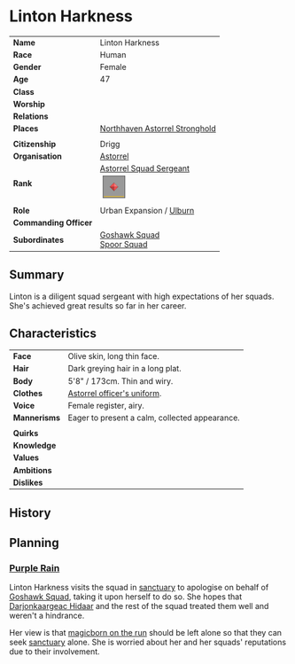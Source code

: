 # Linton Harkness

| | |
| --- | --- |
| **Name** | Linton Harkness | person.2
| **Race** | Human |
| **Gender** | Female |
| **Age** | 47 |
| **Class** | |
| **Worship** | |
| **Relations** | |
| **Places** | [Northhaven Astorrel Stronghold](../places/strongholds/northhaven-astorrel-stronghold.md) |
| | |
| **Citizenship** | Drigg |
| **Organisation** | [Astorrel](../civilisations/kingdom-of-astor/organisations/astorrel/astorrel.md) |
| **Rank** | [Astorrel Squad Sergeant](../civilisations/kingdom-of-astor/organisations/astorrel/ranks/4-squad-sergeant.md)<br /><img src="../../images/ranks/astorrel-4-sergeant.png" height="50" /> |
| **Role** | Urban Expansion / [Ulburn](../places/villages/ulburn.md) |
| **Commanding Officer** | |
| **Subordinates** | [Goshawk Squad](../civilisations/kingdom-of-astor/organisations/astorrel/squads/goshawk.md)<br />[Spoor Squad](../civilisations/kingdom-of-astor/organisations/astorrel/squads/spoor.md) |

## Summary

Linton is a diligent squad sergeant with high expectations of her squads. She's achieved great results so far in her career.

## Characteristics

| | |
| --- | --- |
| **Face** | Olive skin, long thin face. | characteristics.2
| **Hair** | Dark greying hair in a long plat. |
| **Body** | 5'8" / 173cm. Thin and wiry. |
| **Clothes** | [Astorrel officer's uniform](../civilisations/kingdom-of-astor/organisations/astorrel/uniforms/astorrel-officers-uniform.md). |
| **Voice** | Female register, airy. |
| **Mannerisms** | Eager to present a calm, collected appearance. |
| | |
| **Quirks** | |
| **Knowledge** | |
| **Values** | |
| **Ambitions** | |
| **Dislikes** | |

## History

## Planning

### [Purple Rain](../../campaigns/purple-rain/purple-rain.md)

Linton Harkness visits the squad in [sanctuary](../civilisations/kingdom-of-astor/organisations/astorrel/sanctuary.md) to apologise on behalf of [Goshawk Squad](../civilisations/kingdom-of-astor/organisations/astorrel/squads/goshawk.md), taking it upon herself to do so. She hopes that [Darjonkaargeac Hidaar](darjonkaargeac-hidaar.md) and the rest of the squad treated them well and weren't a hindrance.

Her view is that [magicborn on the run](../../campaigns/purple-rain/storylines/magicborn-on-the-run.md) should be left alone so that they can seek [sanctuary](../civilisations/kingdom-of-astor/organisations/astorrel/sanctuary.md) alone. She is worried about her and her squads' reputations due to their involvement.
